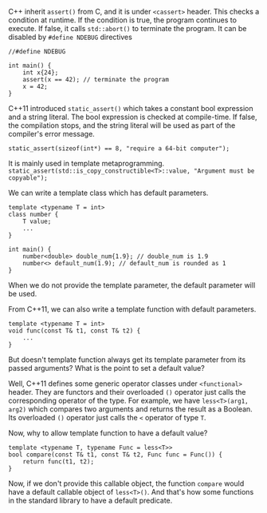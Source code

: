 
C++ inherit `assert()` from C, and it is under `<cassert>` header. This checks a condition at runtime. If the condition is true, the program continues to execute. If false, it calls `std::abort()` to terminate the program. It can be disabled by `#define NDEBUG` directives
```
//#define NDEBUG

int main() {
	int x{24};
	assert(x == 42); // terminate the program
	x = 42;
}
```

C++11 introduced `static_assert()` which takes a constant bool expression and a string literal. The bool expression is checked at compile-time. If false, the compilation stops, and the string literal will be used as part of the compiler's error message.
```
static_assert(sizeof(int*) == 8, "require a 64-bit computer");
```
It is mainly used in template metaprogramming.
`static_assert(std::is_copy_constructible<T>::value, "Argument must be copyable");`

We can write a template class which has default parameters.
```
template <typename T = int>
class number {
	T value;
	...
}

int main() {
	number<double> double_num{1.9}; // double_num is 1.9
	number<> default_num(1.9); // default_num is rounded as 1
}
```
When we do not provide the template parameter, the default parameter will be used.

From C++11, we can also write a template function with default parameters.
```
template <typename T = int>
void func(const T& t1, const T& t2) {
	...
}
```
But doesn't template function always get its template parameter from its passed arguments? What is the point to set a default value?

Well, C++11 defines some generic operator classes under `<functional>` header. They are functors and their overloaded `()` operator just calls the corresponding operator of the type.
For example, we have `less<T>(arg1, arg2)` which compares two arguments and returns the result as a Boolean. Its overloaded `()` operator just calls the `<` operator of type `T`.

Now, why to allow template function to have a default value?
```
template <typename T, typename Func = less<T>>
bool compare(const T& t1, const T& t2, Func func = Func()) {
	return func(t1, t2);
}
```
Now, if we don't provide this callable object, the function `compare` would have a default callable object of `less<T>()`. And that's how some functions in the standard library to have a default predicate.